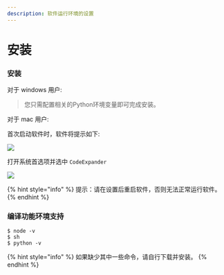 ```yaml
---
description: 软件运行环境的设置
---
```


# 安装

### 安装

对于 windows 用户:

> 您只需配置相关的Python环境变量即可完成安装。

对于 mac 用户:

首次启动软件时，软件将提示如下:

![](../.gitbook/assets/yin-si-an-zhuang.png)

打开系统首选项并选中 `CodeExpander`

![](../.gitbook/assets/yin-si-an-zhuang-2.png)

{% hint style="info" %}
提示：请在设置后重启软件，否则无法正常运行软件。
{% endhint %}

### 编译功能环境支持

```text
$ node -v
$ sh
$ python -v
```

{% hint style="info" %}
如果缺少其中一些命令，请自行下载并安装。
{% endhint %}

